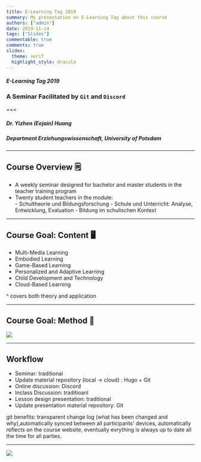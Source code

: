 ```yaml
---
title: E-Learning Tag 2019 
summary: My presentation on E-Learning Tag about this course
authors: ["admin"]
date: 2019-11-14
tags: ["Slides"]
commentable: true
comments: true
slides:
  theme: serif
  highlight_style: dracula
---
```


#### *E-Learning Tag 2019*
### A Seminar Facilitated by `Git` and `Discord`
===
##### Dr. Yizhen (Eejain) Huang
##### Department Erziehungswissenschaft, University of Potsdam

---
## Course Overview 🗒
- A weekly seminar designed for bachelor and master students in the teacher training program
- Twenty student teachers in the module:  
      - Schultheorie und Bildungsforschung
      - Schule und Unterricht: Analyse, Entwicklung, Evaluation 
      - Bildung im schulischen Kontext

---
## Course Goal: Content 🖥
- Multi-Media Learning
- Embodied Learning
- Game-Based Learning
- Personalized and Adaptive Learning
- Child Development and Technology
- Cloud-Based Learning

^ covers both theory and application

---
## Course Goal: Method 💫

![](/img/edutech.png)

---
## Workflow
- Seminar: traditional
- Update material repository (local → cloud) : Hugo + Git
- Online discussion: Discord
- Inclass Discussion: traditioanl  
- Lesson design presentation: traditional 
- Update presentation material repository: Git

<aside class="notes">
      git benefits: transparent change log (what has been changed and why),automatically synced between all participants' devices, automatically reflects on the course website, eventually evrything is always up to date all the time for all parties. 
</aside>


---
![](/img/edutech_snap.png)